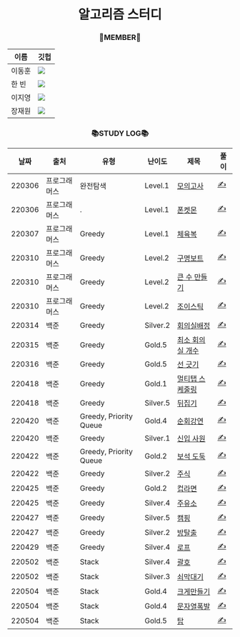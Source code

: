 <div align="center">

# 알고리즘 스터디

### 👫MEMBER👫

| 이름   | 깃헙                                                                                                                                                                                          |
| ------ | --------------------------------------------------------------------------------------------------------------------------------------------------------------------------------------------- |
| 이동훈 | <a href="https://github.com/green-kong"><img src="https://img.shields.io/badge/dev%2D%2Dkong-339933?style=flat-square&logo=github&logoColor=white&link=https://github.com/green-kong"/></a>   |
| 한 빈  | <a href="https://github.com/hb707"><img src="https://img.shields.io/badge/hb707-fa52ca?style=flat-square&logo=github&logoColor=white&link=https://github.com/hb707"/></a>                     |
| 이지영 | <a href="https://github.com/easy-young"><img src="https://img.shields.io/badge/easy%2D%2Dyoung-ed9e00?style=flat-square&logo=github&logoColor=white&link=https://github.com/easy-young"/></a> |
| 장재원 | <a href="https://github.com/bitkunst"><img src="https://img.shields.io/badge/bitKunst-0072dd?style=flat-square&logo=github&logoColor=white&link=https://github.com/bitKunst"/></a>            |

### 📚STUDY LOG📚

| 날짜   | 출처         | 유형                   | 난이도   | 제목                                                                     | 풀이                                                                           |
| ------ | ------------ | ---------------------- | -------- | ------------------------------------------------------------------------ | ------------------------------------------------------------------------------ |
| 220306 | 프로그래머스 | 완전탐색               | Level.1  | [모의고사](https://programmers.co.kr/learn/courses/30/lessons/42840)     | [✍️](https://github.com/green-kong/Algorithm_Study/tree/master/1week/PR_42840) |
| 220306 | 프로그래머스 | .                      | Level.1  | [폰켓몬](https://programmers.co.kr/learn/courses/30/lessons/1845)        | [✍️](https://github.com/green-kong/Algorithm_Study/tree/master/1week/PR_1845)  |
| 220307 | 프로그래머스 | Greedy                 | Level.1  | [체육복](https://programmers.co.kr/learn/courses/30/lessons/42862)       | [✍️](https://github.com/green-kong/Algorithm_Study/tree/master/1week/PR_42862) |
| 220310 | 프로그래머스 | Greedy                 | Level.2  | [구명보트](https://programmers.co.kr/learn/courses/30/lessons/42885)     | [✍️](https://github.com/green-kong/Algorithm_Study/tree/master/1week/PR_42885) |
| 220310 | 프로그래머스 | Greedy                 | Level.2  | [큰 수 만들기](https://programmers.co.kr/learn/courses/30/lessons/42883) | [✍️](https://github.com/green-kong/Algorithm_Study/tree/master/1week/PR_42883) |
| 220310 | 프로그래머스 | Greedy                 | Level.2  | [조이스틱](https://programmers.co.kr/learn/courses/30/lessons/42860)     | [✍️](https://github.com/green-kong/Algorithm_Study/tree/master/1week/PR_42860) |
| 220314 | 백준         | Greedy                 | Silver.2 | [회의실배정](https://www.acmicpc.net/problem/1931)                       | [✍️](https://github.com/green-kong/Algorithm_Study/tree/master/2week/BJ_1931)  |
| 220315 | 백준         | Greedy                 | Gold.5   | [최소 회의실 개수](https://www.acmicpc.net/problem/19598)                | [✍️](https://github.com/green-kong/Algorithm_Study/tree/master/2week/BJ_19598) |
| 220316 | 백준         | Greedy                 | Gold.5   | [선 긋기](https://www.acmicpc.net/problem/2170)                          | [✍️](https://github.com/green-kong/Algorithm_Study/tree/master/2week/BJ_2170)  |
| 220418 | 백준         | Greedy                 | Gold.1   | [멀티탭 스케줄링](https://www.acmicpc.net/problem/1700)                  | [✍️](https://github.com/green-kong/Algorithm_Study/tree/master/3week/BJ_1700)  |
| 220418 | 백준         | Greedy                 | Silver.5 | [뒤집기](https://www.acmicpc.net/problem/1439)                           | [✍️](https://github.com/green-kong/Algorithm_Study/tree/master/3week/BJ_1439)  |
| 220420 | 백준         | Greedy, Priority Queue | Gold.4   | [순회강연](https://www.acmicpc.net/problem/2109)                         | [✍️](https://github.com/green-kong/Algorithm_Study/tree/master/3week/BJ_2109)  |
| 220420 | 백준         | Greedy                 | Silver.1 | [신입 사원](https://www.acmicpc.net/problem/1946)                        | [✍️](https://github.com/green-kong/Algorithm_Study/tree/master/3week/BJ_1946)  |
| 220422 | 백준         | Greedy, Priority Queue | Gold.2   | [보석 도둑](https://www.acmicpc.net/problem/1202)                        | [✍️](https://github.com/green-kong/Algorithm_Study/tree/master/3week/BJ_1202)  |
| 220422 | 백준         | Greedy                 | Silver.2 | [주식](https://www.acmicpc.net/problem/11501)                            | [✍️](https://github.com/green-kong/Algorithm_Study/tree/master/3week/BJ_11501) |
| 220425 | 백준         | Greedy                 | Gold.2   | [컵라면](https://www.acmicpc.net/problem/1781)                           | [✍️](https://github.com/green-kong/Algorithm_Study/tree/master/4week/BJ_1781)  |
| 220425 | 백준         | Greedy                 | Silver.4 | [주유소](https://www.acmicpc.net/problem/13305)                          | [✍️](https://github.com/green-kong/Algorithm_Study/tree/master/4week/BJ_13305) |
| 220427 | 백준         | Greedy                 | Silver.5 | [캠핑](https://www.acmicpc.net/problem/4796)                             | [✍️](https://github.com/green-kong/Algorithm_Study/tree/master/4week/BJ_4796)  |
| 220427 | 백준         | Greedy                 | Silver.2 | [방탈출](https://www.acmicpc.net/problem/15729)                          | [✍️](https://github.com/green-kong/Algorithm_Study/tree/master/4week/BJ_15729) |
| 220429 | 백준         | Greedy                 | Silver.4 | [로프](https://www.acmicpc.net/problem/2217)                             | [✍️](https://github.com/green-kong/Algorithm_Study/tree/master/4week/BJ_2217)  |
| 220502 | 백준         | Stack                  | Silver.4 | [괄호](https://www.acmicpc.net/problem/9012)                             | [✍️](https://github.com/green-kong/Algorithm_Study/tree/master/5week/BJ_9012)  |
| 220502 | 백준         | Stack                  | Silver.3 | [쇠막대기](https://www.acmicpc.net/problem/10799)                        | [✍️](https://github.com/green-kong/Algorithm_Study/tree/master/5week/BJ_10799) |
| 220504 | 백준         | Stack                  | Gold.4   | [크게만들기](https://www.acmicpc.net/problem/2812)                       | [✍️](https://github.com/green-kong/Algorithm_Study/tree/master/5week/BJ_2812)  |
| 220504 | 백준         | Stack                  | Gold.4   | [문자열폭발](https://www.acmicpc.net/problem/9935)                       | [✍️](https://github.com/green-kong/Algorithm_Study/tree/master/5week/BJ_9935)  |
| 220504 | 백준         | Stack                  | Gold.5   | [탑](https://www.acmicpc.net/problem/2493)                               | [✍️](https://github.com/green-kong/Algorithm_Study/tree/master/5week/BJ_2493)  |

</div>
